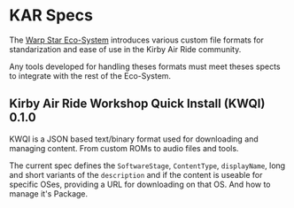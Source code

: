 # KAR Specs
The [Warp Star Eco-System]() introduces various custom file formats for standarization and ease of use in the Kirby Air Ride community.

Any tools developed for handling theses formats must meet theses spects to integrate with the rest of the Eco-System.

## Kirby Air Ride Workshop Quick Install (KWQI) 0.1.0
KWQI is a JSON based text/binary format used for downloading and managing content. From custom ROMs to audio files and tools.

The current spec defines the `SoftwareStage`, `ContentType`, `displayName`, long and short variants of the `description` and if the content is useable for specific OSes, providing a URL for downloading on that OS. And how to manage it's Package.